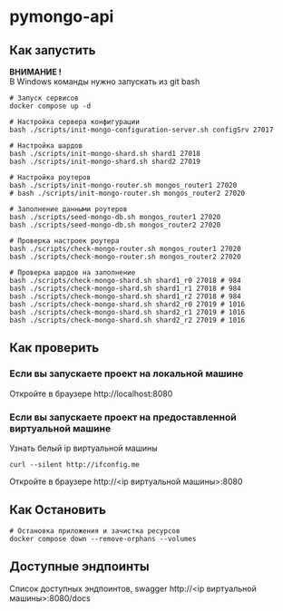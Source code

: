 # pymongo-api

## Как запустить

**ВНИМАНИЕ !**<br/>
В Windows команды нужно запускать из git bash

```shell
# Запуск сервисов
docker compose up -d

# Настройка сервера конфигурации
bash ./scripts/init-mongo-configuration-server.sh configSrv 27017

# Настройка шардов
bash ./scripts/init-mongo-shard.sh shard1 27018
bash ./scripts/init-mongo-shard.sh shard2 27019

# Настройка роутеров
bash ./scripts/init-mongo-router.sh mongos_router1 27020
# bash ./scripts/init-mongo-router.sh mongos_router2 27020

# Заполнение данными роутеров
bash ./scripts/seed-mongo-db.sh mongos_router1 27020
bash ./scripts/seed-mongo-db.sh mongos_router2 27020

# Проверка настроек роутера
bash ./scripts/check-mongo-router.sh mongos_router1 27020
bash ./scripts/check-mongo-router.sh mongos_router2 27020

# Проверка шардов на заполнение
bash ./scripts/check-mongo-shard.sh shard1_r0 27018 # 984
bash ./scripts/check-mongo-shard.sh shard1_r1 27018 # 984
bash ./scripts/check-mongo-shard.sh shard1_r2 27018 # 984
bash ./scripts/check-mongo-shard.sh shard2_r0 27019 # 1016
bash ./scripts/check-mongo-shard.sh shard2_r1 27019 # 1016
bash ./scripts/check-mongo-shard.sh shard2_r2 27019 # 1016
```

## Как проверить

### Если вы запускаете проект на локальной машине

Откройте в браузере http://localhost:8080

### Если вы запускаете проект на предоставленной виртуальной машине

Узнать белый ip виртуальной машины

```shell
curl --silent http://ifconfig.me
```

Откройте в браузере http://<ip виртуальной машины>:8080

## Как Остановить

```shell
# Остановка приложения и зачистка ресурсов
docker compose down --remove-orphans --volumes
```

## Доступные эндпоинты

Список доступных эндпоинтов, swagger http://<ip виртуальной машины>:8080/docs